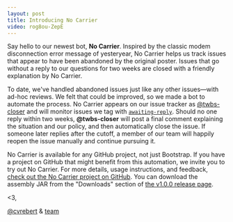 ```yaml
---
layout: post
title: Introducing No Carrier
video: rog8ou-ZepE
---
```


Say hello to our newest bot, **No Carrier**. Inspired by the classic modem disconnection error message of yesteryear, No Carrier helps us track issues that appear to have been abandoned by the original poster. Issues that go without a reply to our questions for two weeks are closed with a friendly explanation by No Carrier.

To date, we've handled abandoned issues just like any other issues—with ad-hoc reviews. We felt that could be improved, so we made a bot to automate the process. No Carrier appears on our issue tracker as [@twbs-closer](https://github.com/twbs-closer?tab=activity) and will monitor issues we tag with [`awaiting-reply`](https://github.com/twbs/bootstrap/labels/awaiting%20reply). Should no one reply within two weeks, **@twbs-closer** will post a final comment explaining the situation and our policy, and then automatically close the issue. If someone later replies after the cutoff, a member of our team will happily reopen the issue manually and continue pursuing it.

No Carrier is available for any GitHub project, not just Bootstrap. If you have a project on GitHub that might benefit from this automation, we invite you to try out No Carrier. For more details, usage instructions, and feedback, [check out the No Carrier project on GitHub](https://github.com/twbs/no-carrier). You can download the assembly JAR from the "Downloads" section of [the v1.0.0 release page](https://github.com/twbs/no-carrier/releases/tag/v1.0.0).

<3,

[@cvrebert](https://github.com/cvrebert) & [team](https://github.com/twbs)
